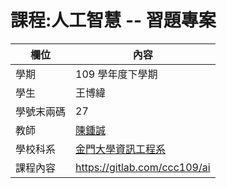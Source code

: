 # 課程:人工智慧 -- 習題專案

欄位 | 內容
-----|--------
學期 | 109 學年度下學期
學生 |  王博緯
學號末兩碼 | 27
教師 | [陳鍾誠](https://www.nqu.edu.tw/educsie/index.php?act=blog&code=list&ids=4)
學校科系 | [金門大學資訊工程系](https://www.nqu.edu.tw/educsie/index.php)
課程內容 | https://gitlab.com/ccc109/ai
